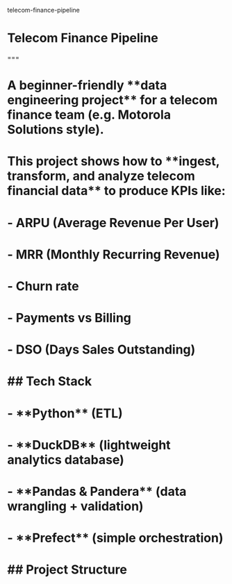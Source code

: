 telecom-finance-pipeline

# Telecom Finance Pipeline
===

# 

# A beginner-friendly \*\*data engineering project\*\* for a telecom finance team (e.g. Motorola Solutions style).  

# This project shows how to \*\*ingest, transform, and analyze telecom financial data\*\* to produce KPIs like:

# 

# \- ARPU (Average Revenue Per User)

# \- MRR (Monthly Recurring Revenue)

# \- Churn rate

# \- Payments vs Billing

# \- DSO (Days Sales Outstanding)

# 

# \## Tech Stack

# \- \*\*Python\*\* (ETL)

# \- \*\*DuckDB\*\* (lightweight analytics database)

# \- \*\*Pandas \& Pandera\*\* (data wrangling + validation)

# \- \*\*Prefect\*\* (simple orchestration)

# 

# \## Project Structure



